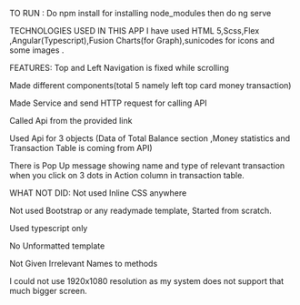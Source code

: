 TO RUN :
Do npm install for installing node_modules 
then do ng serve

TECHNOLOGIES USED IN THIS APP
I have used HTML 5,Scss,Flex ,Angular(Typescript),Fusion Charts(for Graph),sunicodes for icons
and some images .

FEATURES:
Top and Left Navigation is fixed while scrolling

Made different components(total 5 namely left top card money transaction)

Made Service and send HTTP request for calling API

Called Api from the provided link

Used Api for 3 objects (Data of Total Balance section ,Money statistics and Transaction Table
is coming from API)

There is Pop Up message showing name and type of relevant transaction when you click on 3 dots in Action column in transaction table.

WHAT NOT DID:
Not used Inline CSS anywhere 

Not used Bootstrap or any readymade template, Started from scratch.

Used typescript only

No Unformatted template

Not Given Irrelevant Names to methods

 I could not use  1920x1080 resolution as my system does not support that much bigger screen.
